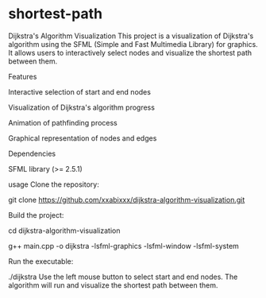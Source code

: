 # shortest-path
Dijkstra's Algorithm Visualization
This project is a visualization of Dijkstra's algorithm using the SFML (Simple and Fast Multimedia Library) for graphics. It allows users to interactively select nodes and visualize the shortest path between them.

Features

Interactive selection of start and end nodes

Visualization of Dijkstra's algorithm progress

Animation of pathfinding process

Graphical representation of nodes and edges

Dependencies

SFML library (>= 2.5.1)

usage 
Clone the repository:

git clone https://github.com/xxabixxx/dijkstra-algorithm-visualization.git

Build the project:

cd dijkstra-algorithm-visualization

g++ main.cpp -o dijkstra -lsfml-graphics -lsfml-window -lsfml-system

Run the executable:

./dijkstra
Use the left mouse button to select start and end nodes. The algorithm will run and visualize the shortest path between them.
